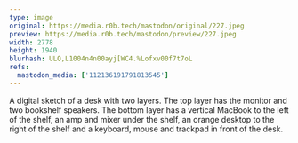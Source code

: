 ```yaml
---
type: image
original: https://media.r0b.tech/mastodon/original/227.jpeg
preview: https://media.r0b.tech/mastodon/preview/227.jpeg
width: 2778
height: 1940
blurhash: ULQ,L1004n4n00ayj[WC4.%Lofxv00f7t7oL
refs:
  mastodon_media: ['112136191791813545']
---
```


A digital sketch of a desk with two layers. The top layer has the monitor and two bookshelf speakers. The bottom layer has a vertical MacBook to the left of the shelf, an amp and mixer under the shelf, an orange desktop to the right of the shelf and a keyboard, mouse and trackpad in front of the desk.
